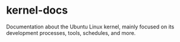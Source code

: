 # kernel-docs

Documentation about the Ubuntu Linux kernel, mainly focused on its development processes, tools, schedules, and more.
